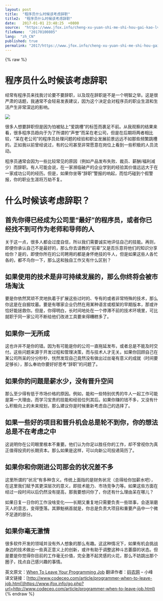 ```yaml
---
layout: post
title:  "程序员什么时候该考虑辞职"
title2:  "程序员什么时候该考虑辞职"
date:   2017-01-01 23:48:25  +0800
source:  "https://www.jfox.info/cheng-xu-yuan-shi-me-shi-hou-gai-kao-lv-ci-zhi.html"
fileName:  "20170100805"
lang:  "zh_CN"
published: true
permalink: "2017/https://www.jfox.info/cheng-xu-yuan-shi-me-shi-hou-gai-kao-lv-ci-zhi.html"
---
```

{% raw %}
# 程序员什么时候该考虑辞职 


经常有程序员来找我讨论要不要辞职，以及现在辞职是不是一个明智之举。这是很严肃的话题，我通常不会轻易发表建议，因为这个决定会对程序员的职业生涯和生活产生非常深远的影响。

![](f2c4128.jpg)

很多人想要辞职但是因为怕被贴上“爱跳槽”的标签而裹足不前。从我观察的结果来看，很多程序员趋向于为了所谓的“声誉”而呆在老公司，但是在后期将两者相比较，“呆在老公司”的程序员处理问题的经验和职业发展前景远远不如那些频繁跳槽的。正如我以前曾经说过，有的公司甚至非常愿意在岗位上看到一些积极的人员流动。

程序员通常会因为一些比较常见的原因（例如产品发布失败、裁员、薪酬/福利减少）而辞职。有人可能会说，在一家濒临破产的企业学到的经验其价值远远大于在一家成功公司的经历。但是，如果你坐等“辞职”警报的响起，而恰巧碰到个假警报，你的职业生涯将万劫不复。

# **什么时候该考虑辞职？**

## 首先你得已经成为公司里“最好”的程序员，或者你已经找不到可作为老师和导师的人

关于这一点，很多人都会过度自信，所以我们需要诚实地评估自己的技能。再则，即便你承认自己不是最好的，那么你去请教的“前辈”又是否乐意将他们的知识分享给你？是的，即使你所在的公司聘用的都是身怀绝技的牛人，但是如果这些人各忙各的，都不鸟你一下，那么这和独自工作又有什么区别？

## 如果使用的技术是非可持续发展的，那么你终将会被市场淘汰

要是你依然冥顽不灵地执着于扩展这些过时的、专有的或者非常特殊的技术，那么你这是在自掘坟墓。要是有哪家企业仍然在用某种语言或框架的早期版本，那或许恰好能拯救你。但是，你得明白，长时间地处在一个停滞不前的技术环境里，可比就职于同一家公司不断给他们改进工具要来得糟糕多了。

## 如果你一无所成

这也许并不是你的错。因为有可能是你的公司一直拖延发布，或者总是不能及时交付。这些问题来源于开发过程和管理决策，而与技术人才无关。如果你回顾自己在某公司所呆的分分秒秒，恍然发现自己竟然没有做出过丝毫有意义的成就（时间要足够长），那么奉劝你要好好思考“辞职”的问题了。

## 如果你的问题是薪水少，没有晋升空间

那么至少得有低于市场价格的原因。例如，能和一些特别优秀的牛人一起工作可能是第一大理由，而学习宝贵的技能和经验位列其后。如果你赚的钱不多，又没有什么积极向上的未来规划，那么建议你是时候重新考虑自己的选择了。

## 如果一些好的项目和晋升机会总是轮不到你，你的想法总是不在考虑之中

这说明你在公司眼里根本不重要。他们认为你足以胜任你的工作，却不曾视你为真正值得投资的长期资本。那么如果是这样，可以向新公司投递简历了。

## 如果你和你刚进公司那会的状况差不多

这里所谓的”状况“有多种含义。传统上面指的是财务状况（总得给你加薪水吧），在这里我们赋予其更深层次的意义，即技术能力、市场竞争力等。如果这些方面在经过一段时间以后仍然没有提高，那我要想问你了，你还有什么理由呆在哪儿？

如果日复一日你的工作没啥变化——长期又重复地只需要负责一些琐事，会逐渐磨灭人的意志，变得堕落。其罪魁祸首就是，你总是负责大项目和重要产品中一个微不足道的部分。

## 如果你毫无激情

很多软件开发的领域并没有外人想象的那么有趣。这这种情况下，如果有机会挑战身边的技术做出一些真正意义上的创新，或许有助于调整这种斗志萎靡的状态。但是要是你觉得你目前的工作毫无价值，完全激不起灵感的火花，那么不妨跳出那个圈子，找点自己感兴趣的事情。

英文原文：[When To Leave Your Programming Job](https://www.jfox.info/go.php?url=http://java.dzone.com/articles/when-leave-your-programming) 翻译作者：[码农网](https://www.jfox.info/go.php?url=http://www.codeceo.com/) – 小峰 译文链接：[http://www.codeceo.com/article/programmer-when-to-leave-job.html](https://www.jfox.info/go.php?url=http://www.codeceo.com/article/programmer-when-to-leave-job.html)
{% endraw %}